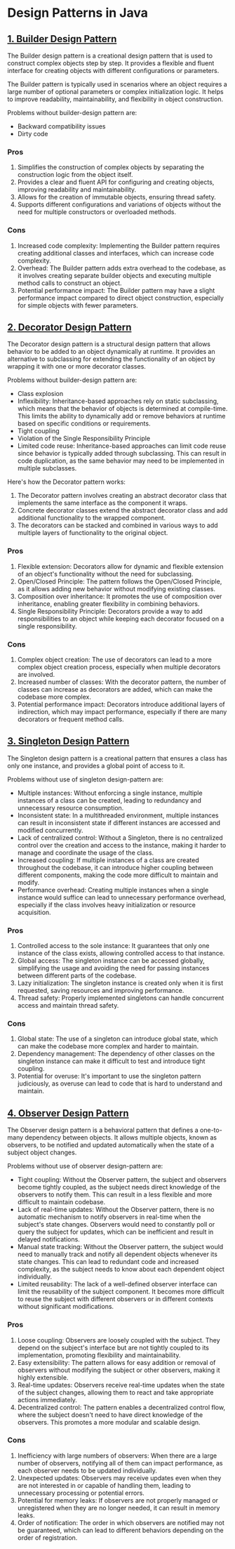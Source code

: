 # Design Patterns in Java
## [1. Builder Design Pattern](https://github.com/nikhilrana015/Design-Patterns-Java/tree/main/com.nikhilrana/src/Builder_Design_Pattern)
The Builder design pattern is a creational design pattern that is used to 
construct complex objects step by step. It provides a flexible and fluent 
interface for creating objects with different configurations or parameters.

The Builder pattern is typically used in scenarios where an object requires a 
large number of optional parameters or complex initialization logic. 
It helps to improve readability, maintainability, and flexibility in object 
construction.

Problems without builder-design pattern are:
- Backward compatibility issues
- Dirty code

### Pros
1. Simplifies the construction of complex objects by separating the construction logic from the object itself.
2. Provides a clear and fluent API for configuring and creating objects, improving readability and maintainability.
3. Allows for the creation of immutable objects, ensuring thread safety.
4. Supports different configurations and variations of objects without the need for multiple constructors or overloaded methods.

### Cons
1. Increased code complexity: Implementing the Builder pattern requires creating additional classes and interfaces, which can increase code complexity.
2. Overhead: The Builder pattern adds extra overhead to the codebase, as it involves creating separate builder objects and executing multiple method calls to construct an object.
3. Potential performance impact: The Builder pattern may have a slight performance impact compared to direct object construction, especially for simple objects with fewer parameters.

## [2. Decorator Design Pattern](https://github.com/nikhilrana015/Design-Patterns-Java/tree/main/com.nikhilrana/src/Decorator_Design_Pattern)
The Decorator design pattern is a structural design pattern that allows 
behavior to be added to an object dynamically at runtime. It provides an 
alternative to subclassing for extending the functionality of an object by 
wrapping it with one or more decorator classes.

Problems without builder-design pattern are:
- Class explosion
- Inflexibility: Inheritance-based approaches rely on static subclassing, 
which means that the behavior of objects is determined at compile-time. 
This limits the ability to dynamically add or remove behaviors at runtime 
based on specific conditions or requirements.
- Tight coupling
- Violation of the Single Responsibility Principle
- Limited code reuse: Inheritance-based approaches can limit code reuse 
since behavior is typically added through subclassing. 
This can result in code duplication, as the same behavior may need 
to be implemented in multiple subclasses.

Here's how the Decorator pattern works:
1. The Decorator pattern involves creating an abstract decorator class that 
implements the same interface as the component it wraps.
2. Concrete decorator classes extend the abstract decorator class and add 
additional functionality to the wrapped component.
3. The decorators can be stacked and combined in various ways to add multiple 
layers of functionality to the original object.

### Pros
1. Flexible extension: Decorators allow for dynamic and flexible extension of an object's functionality without the need for subclassing.
2. Open/Closed Principle: The pattern follows the Open/Closed Principle, as it allows adding new behavior without modifying existing classes.
3. Composition over inheritance: It promotes the use of composition over inheritance, enabling greater flexibility in combining behaviors.
4. Single Responsibility Principle: Decorators provide a way to add responsibilities to an object while keeping each decorator focused on a single 
responsibility.

### Cons
1. Complex object creation: The use of decorators can lead to a more complex object creation process, especially when multiple decorators are involved.
2. Increased number of classes: With the decorator pattern, the number of classes can increase as decorators are added, which can make the codebase more complex.
3. Potential performance impact: Decorators introduce additional layers of indirection, which may impact performance, especially if there are many decorators or frequent method calls.

## [3. Singleton Design Pattern](https://github.com/nikhilrana015/Design-Patterns-Java/tree/main/com.nikhilrana/src/Singleton_Design_Pattern)
The Singleton design pattern is a creational pattern that ensures a class has only one instance, and provides 
a global point of access to it.

Problems without use of singleton design-pattern are:
- Multiple instances: Without enforcing a single instance, multiple instances of a class can be created, 
leading to redundancy and unnecessary resource consumption.
- Inconsistent state: In a multithreaded environment, multiple instances can result in inconsistent state 
if different instances are accessed and modified concurrently.
- Lack of centralized control: Without a Singleton, there is no centralized control over the creation and 
access to the instance, making it harder to manage and coordinate the usage of the class.
- Increased coupling: If multiple instances of a class are created throughout the codebase, it can introduce 
higher coupling between different components, making the code more difficult to maintain and modify.
- Performance overhead: Creating multiple instances when a single instance would suffice can lead to 
unnecessary performance overhead, especially if the class involves heavy initialization or 
resource acquisition.

### Pros
1. Controlled access to the sole instance: It guarantees that only one instance of the class exists, 
allowing controlled access to that instance.
2. Global access: The singleton instance can be accessed globally, simplifying the usage and avoiding 
the need for passing instances between different parts of the codebase.
3. Lazy initialization: The singleton instance is created only when it is first requested, 
saving resources and improving performance.
4. Thread safety: Properly implemented singletons can handle concurrent access and maintain thread safety.

### Cons
1. Global state: The use of a singleton can introduce global state, which can make the codebase more 
complex and harder to maintain.
2. Dependency management: The dependency of other classes on the singleton instance can make it 
difficult to test and introduce tight coupling.
3. Potential for overuse: It's important to use the singleton pattern judiciously, 
as overuse can lead to code that is hard to understand and maintain.

## [4. Observer Design Pattern](https://github.com/nikhilrana015/Design-Patterns-Java/tree/main/com.nikhilrana/src/Observer_Design_Pattern)
The Observer design pattern is a behavioral pattern that defines a one-to-many dependency between objects. 
It allows multiple objects, known as observers, to be notified and updated automatically when the state of 
a subject object changes.

Problems without use of observer design-pattern are:
- Tight coupling: Without the Observer pattern, the subject and observers become tightly coupled, 
as the subject needs direct knowledge of the observers to notify them. 
This can result in a less flexible and more difficult to maintain codebase.
- Lack of real-time updates: Without the Observer pattern, there is no automatic mechanism to notify 
observers in real-time when the subject's state changes. Observers would need to constantly poll or 
query the subject for updates, which can be inefficient and result in delayed notifications.
- Manual state tracking: Without the Observer pattern, the subject would need to manually track and 
notify all dependent objects whenever its state changes. This can lead to redundant code and increased 
complexity, as the subject needs to know about each dependent object individually.
- Limited reusability: The lack of a well-defined observer interface can limit the reusability of the 
subject component. It becomes more difficult to reuse the subject with different observers or in different 
contexts without significant modifications.

### Pros
1. Loose coupling: Observers are loosely coupled with the subject. They depend on the subject's interface 
but are not tightly coupled to its implementation, promoting flexibility and maintainability.
2. Easy extensibility: The pattern allows for easy addition or removal of observers without modifying the 
subject or other observers, making it highly extensible.
3. Real-time updates: Observers receive real-time updates when the state of the subject changes, allowing them 
to react and take appropriate actions immediately.
4. Decentralized control: The pattern enables a decentralized control flow, where the subject doesn't need to 
have direct knowledge of the observers. This promotes a more modular and scalable design.

### Cons
1. Inefficiency with large numbers of observers: When there are a large number of observers, notifying all 
of them can impact performance, as each observer needs to be updated individually.
2. Unexpected updates: Observers may receive updates even when they are not interested in or capable of 
handling them, leading to unnecessary processing or potential errors.
3. Potential for memory leaks: If observers are not properly managed or unregistered when they are no longer 
needed, it can result in memory leaks.
4. Order of notification: The order in which observers are notified may not be guaranteed, which can lead to 
different behaviors depending on the order of registration.